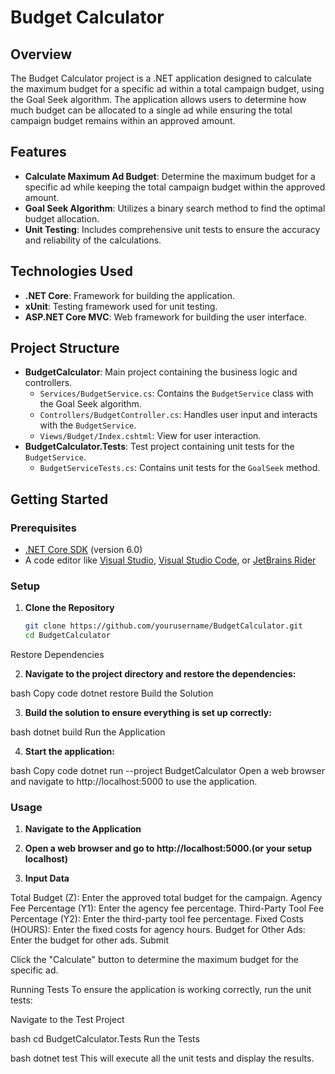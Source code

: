 # Budget Calculator

## Overview

The Budget Calculator project is a .NET application designed to calculate the maximum budget for a specific ad within a total campaign budget, using the Goal Seek algorithm. The application allows users to determine how much budget can be allocated to a single ad while ensuring the total campaign budget remains within an approved amount.

## Features

- **Calculate Maximum Ad Budget**: Determine the maximum budget for a specific ad while keeping the total campaign budget within the approved amount.
- **Goal Seek Algorithm**: Utilizes a binary search method to find the optimal budget allocation.
- **Unit Testing**: Includes comprehensive unit tests to ensure the accuracy and reliability of the calculations.

## Technologies Used

- **.NET Core**: Framework for building the application.
- **xUnit**: Testing framework used for unit testing.
- **ASP.NET Core MVC**: Web framework for building the user interface.

## Project Structure

- **BudgetCalculator**: Main project containing the business logic and controllers.
  - `Services/BudgetService.cs`: Contains the `BudgetService` class with the Goal Seek algorithm.
  - `Controllers/BudgetController.cs`: Handles user input and interacts with the `BudgetService`.
  - `Views/Budget/Index.cshtml`: View for user interaction.
- **BudgetCalculator.Tests**: Test project containing unit tests for the `BudgetService`.
  - `BudgetServiceTests.cs`: Contains unit tests for the `GoalSeek` method.

## Getting Started

### Prerequisites

- [.NET Core SDK](https://dotnet.microsoft.com/download) (version 6.0)
- A code editor like [Visual Studio](https://visualstudio.microsoft.com/), [Visual Studio Code](https://code.visualstudio.com/), or [JetBrains Rider](https://www.jetbrains.com/rider/)

### Setup

1. **Clone the Repository**

   ```bash
   git clone https://github.com/yourusername/BudgetCalculator.git
   cd BudgetCalculator
   ```
Restore Dependencies

2. **Navigate to the project directory and restore the dependencies:**

bash
Copy code
dotnet restore
Build the Solution

3. **Build the solution to ensure everything is set up correctly:**

bash
dotnet build
Run the Application

4. **Start the application:**

bash
Copy code
dotnet run --project BudgetCalculator
Open a web browser and navigate to http://localhost:5000 to use the application.

### Usage
1. **Navigate to the Application**

2. **Open a web browser and go to http://localhost:5000.(or your setup localhost)**

3. **Input Data**

Total Budget (Z): Enter the approved total budget for the campaign.
Agency Fee Percentage (Y1): Enter the agency fee percentage.
Third-Party Tool Fee Percentage (Y2): Enter the third-party tool fee percentage.
Fixed Costs (HOURS): Enter the fixed costs for agency hours.
Budget for Other Ads: Enter the budget for other ads.
Submit

Click the "Calculate" button to determine the maximum budget for the specific ad.

Running Tests
To ensure the application is working correctly, run the unit tests:

Navigate to the Test Project

bash
cd BudgetCalculator.Tests
Run the Tests

bash
dotnet test
This will execute all the unit tests and display the results.

